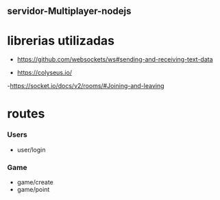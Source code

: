 ## servidor-Multiplayer-nodejs

# librerias utilizadas

- https://github.com/websockets/ws#sending-and-receiving-text-data

- https://colyseus.io/

-https://socket.io/docs/v2/rooms/#Joining-and-leaving

# routes

### Users

- user/login

### Game

- game/create
- game/point
